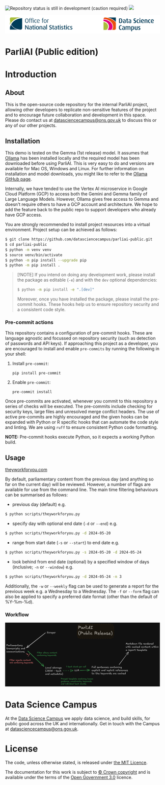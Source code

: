 <!--- Badges start --->
<img src="https://img.shields.io/badge/repo%20status-in%20development%20(caution)-red" alt="Repository status is still in development (caution required)"/> <a href="https://codecov.io/gh/datasciencecampus/parliai-public" > <img src="https://codecov.io/gh/datasciencecampus/parliai-public/branch/dev/graph/badge.svg?token=L5kBT7NP4R"/></a>

<!--- Badges end --->

<img src="https://github.com/datasciencecampus/awesome-campus/blob/master/ons_dsc_logo.png">

# ParliAI (Public edition)

# Introduction
## About
This is the open-source code repository for the internal ParliAI project, allowing other developers to replicate non-sensitive features of the project and to encourage future collaboration and development in this space. Please do contact us at [datasciencecampus@ons.gov.uk](datasciencecampus@ons.gov.uk) to discuss this or any of our other projects.

## Installation

This demo is tested on the Gemma (1st release) model. It assumes that [Ollama](https://www.ollama.com) has been installed locally and the required model has been downloaded before using ParliAI. This is very easy to do and versions are available for Mac OS, Windows and Linux. For further information on installation and model downloads, you might like to refer to the [Ollama GitHub page](https://github.com/ollama/ollama).

Internally, we have tended to use the Vertex AI microservice in Google Cloud Platform (GCP) to access both the Gemini and Gemma family of Large Language Models. However, Ollama gives free access to Gemma and doesn't require others to have a GCP account and architecture. We hope to add the feature back to the public repo to support developers who already have GCP access.

You are strongly recommended to install project resources into a virtual environment. Project setup can be achieved as follows:

``` bash
$ git clone https://github.com/datasciencecampus/parliai-public.git
$ cd parliai-public
$ python -m venv venv
$ source venv/bin/activate
$ python -m pip install --upgrade pip
$ python -m pip install .
```

> \[!NOTE\] If you intend on doing any development work, please install the package as editable (`-e`) and with the `dev` optional dependencies:
>
> ``` bash
> $ python -m pip install -e ".[dev]"
> ```
>
> Moreover, once you have installed the package, please install the pre-commit hooks. These hooks help us to ensure repository security and a consistent code style.

### Pre-commit actions
This repository contains a configuration of pre-commit hooks. These are language agnostic and focussed on repository security (such as detection of passwords and API keys). If approaching this project as a developer, you are encouraged to install and enable `pre-commits` by running the following in your shell:
   1. Install `pre-commit`:

      ```
      pip install pre-commit
      ```
   2. Enable `pre-commit`:

      ```
      pre-commit install
      ```
Once pre-commits are activated, whenever you commit to this repository a series of checks will be executed. The pre-commits include checking for security keys, large files and unresolved merge conflict headers. The use of active pre-commits are highly encouraged and the given hooks can be expanded with Python or R specific hooks that can automate the code style and linting. We are using `ruff` to ensure consistent Python code formatting.

**NOTE:** Pre-commit hooks execute Python, so it expects a working Python build.

## Usage
[theyworkforyou.com](https://www.theyworkforyou.com)

By default, parliamentary content from the previous day (and anything so far on the current day) will be reviewed. However, a number of flags are available for use from the command line. The main time filtering behaviours can be summarised as follows:

- previous day (default) e.g.

``` bash
$ python scripts/theyworkforyou.py
```

- specify day with optional end date (`-d` or `--end`) e.g.

``` bash
$ python scripts/theyworkforyou.py -d 2024-05-20
```

- range from start date (`-s` or `--start`) to end date e.g.

``` bash
$ python scripts/theyworkforyou.py -s 2024-05-20 -d 2024-05-24
```

- look behind from end date (optional) by a specified window of days (inclusive; `-n` or `--window`) e.g.

``` bash
$ python scripts/theyworkforyou.py -d 2024-05-24 -n 3
```

Additionally, the `-w` or `--weekly` flag can be used to generate a report for the previous week e.g. a Wednesday to a Wednesday. The `-f` or `--form` flag can also be applied to specify a preferred date format (other than the default of %Y-%m-%d).

### Workflow
![Illustrative technical workflow](docs/images/parliai-public-workflow.png)


# Data Science Campus
At the [Data Science Campus](https://datasciencecampus.ons.gov.uk/about-us/) we apply data science, and build skills, for public good across the UK and internationally. Get in touch with the Campus at [datasciencecampus@ons.gov.uk](datasciencecampus@ons.gov.uk).

# License

<!-- Unless stated otherwise, the codebase is released under [the MIT Licence][mit]. -->

The code, unless otherwise stated, is released under [the MIT Licence][mit].

The documentation for this work is subject to [© Crown copyright][copyright] and is available under the terms of the [Open Government 3.0][ogl] licence.

[mit]: LICENCE
[copyright]: http://www.nationalarchives.gov.uk/information-management/re-using-public-sector-information/uk-government-licensing-framework/crown-copyright/
[ogl]: http://www.nationalarchives.gov.uk/doc/open-government-licence/version/3/
